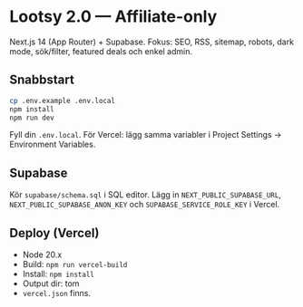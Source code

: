 # Lootsy 2.0 — Affiliate-only

Next.js 14 (App Router) + Supabase. Fokus: SEO, RSS, sitemap, robots, dark mode, sök/filter, featured deals och enkel admin.

## Snabbstart
```bash
cp .env.example .env.local
npm install
npm run dev
```
Fyll din `.env.local`. För Vercel: lägg samma variabler i Project Settings → Environment Variables.

## Supabase
Kör `supabase/schema.sql` i SQL editor. Lägg in `NEXT_PUBLIC_SUPABASE_URL`, `NEXT_PUBLIC_SUPABASE_ANON_KEY` och `SUPABASE_SERVICE_ROLE_KEY` i Vercel.

## Deploy (Vercel)
- Node 20.x
- Build: `npm run vercel-build`
- Install: `npm install`
- Output dir: tom
- `vercel.json` finns.
